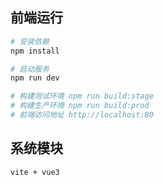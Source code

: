 ## 前端运行

```bash
# 安装依赖
npm install

# 启动服务
npm run dev

# 构建测试环境 npm run build:stage
# 构建生产环境 npm run build:prod
# 前端访问地址 http://localhost:80
```

## 系统模块

~~~
vite + vue3
~~~
